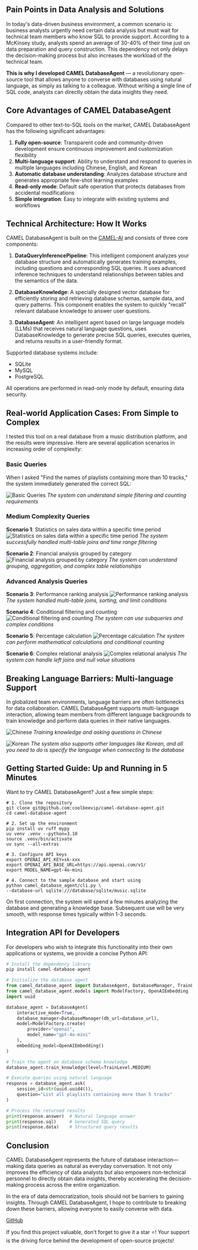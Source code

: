 ## Pain Points in Data Analysis and Solutions

In today's data-driven business environment, a common scenario is: business analysts urgently need certain data analysis but must wait for technical team members who know SQL to provide support. According to a McKinsey study, analysts spend an average of 30-40% of their time just on data preparation and query construction. This dependency not only delays the decision-making process but also increases the workload of the technical team.

**This is why I developed CAMEL DatabaseAgent** — a revolutionary open-source tool that allows anyone to converse with databases using natural language, as simply as talking to a colleague. Without writing a single line of SQL code, analysts can directly obtain the data insights they need.

## Core Advantages of CAMEL DatabaseAgent

Compared to other text-to-SQL tools on the market, CAMEL DatabaseAgent has the following significant advantages:

1. **Fully open-source**: Transparent code and community-driven development ensure continuous improvement and customization flexibility
2. **Multi-language support**: Ability to understand and respond to queries in multiple languages including Chinese, English, and Korean
3. **Automatic database understanding**: Analyzes database structure and generates appropriate few-shot learning examples
4. **Read-only mode**: Default safe operation that protects databases from accidental modifications
5. **Simple integration**: Easy to integrate with existing systems and workflows

## Technical Architecture: How It Works

CAMEL DatabaseAgent is built on the [CAMEL-AI](https://github.com/camel-ai/camel) and consists of three core components:

1. **DataQueryInferencePipeline**: This intelligent component analyzes your database structure and automatically generates training examples, including questions and corresponding SQL queries. It uses advanced inference techniques to understand relationships between tables and the semantics of the data.

2. **DatabaseKnowledge**: A specially designed vector database for efficiently storing and retrieving database schemas, sample data, and query patterns. This component enables the system to quickly "recall" relevant database knowledge to answer user questions.

3. **DatabaseAgent**: An intelligent agent based on large language models (LLMs) that receives natural language questions, uses DatabaseKnowledge to generate precise SQL queries, executes queries, and returns results in a user-friendly format.

Supported database systems include:
- SQLite
- MySQL
- PostgreSQL

All operations are performed in read-only mode by default, ensuring data security.

## Real-world Application Cases: From Simple to Complex

I tested this tool on a real database from a music distribution platform, and the results were impressive. Here are several application scenarios in increasing order of complexity:

### Basic Queries
When I asked "Find the names of playlists containing more than 10 tracks," the system immediately generated the correct SQL:


![Basic Queries](https://dev-to-uploads.s3.amazonaws.com/uploads/articles/p59967pz7aa1s5zfwy5l.png)
*The system can understand simple filtering and counting requirements*

### Medium Complexity Queries
**Scenario 1**: Statistics on sales data within a specific time period
![Statistics on sales data within a specific time period](https://dev-to-uploads.s3.amazonaws.com/uploads/articles/euwl7x1vsguxb261q6jp.png)
*The system successfully handled multi-table joins and time range filtering*

**Scenario 2**: Financial analysis grouped by category
![Financial analysis grouped by category](https://dev-to-uploads.s3.amazonaws.com/uploads/articles/xqszsb3f3iz8sz2x0y9l.png)
*The system can understand grouping, aggregation, and complex table relationships*

### Advanced Analysis Queries
**Scenario 3**: Performance ranking analysis
![Performance ranking analysis](https://dev-to-uploads.s3.amazonaws.com/uploads/articles/rqnoz17bfj4i8hlmd9h5.png)
*The system handled multi-table joins, sorting, and limit conditions*

**Scenario 4**: Conditional filtering and counting
![Conditional filtering and counting](https://dev-to-uploads.s3.amazonaws.com/uploads/articles/9njyfdoqbo6vqptwlfwh.png)
*The system can use subqueries and complex conditions*

**Scenario 5**: Percentage calculation
![Percentage calculation](https://dev-to-uploads.s3.amazonaws.com/uploads/articles/2sixx8svti4cna9fiame.png)
*The system can perform mathematical calculations and conditional counting*

**Scenario 6**: Complex relational analysis
![Complex relational analysis](https://dev-to-uploads.s3.amazonaws.com/uploads/articles/hbt974z5gjkc7ytt33xi.png)
*The system can handle left joins and null value situations*

## Breaking Language Barriers: Multi-language Support

In globalized team environments, language barriers are often bottlenecks for data collaboration. CAMEL DatabaseAgent supports multi-language interaction, allowing team members from different language backgrounds to train knowledge and perform data queries in their native languages.

![Chinese](https://dev-to-uploads.s3.amazonaws.com/uploads/articles/ud9hu1y88lxhaom0njuq.png)
*Training knowledge and asking questions in Chinese*

![Korean](https://dev-to-uploads.s3.amazonaws.com/uploads/articles/oy86w2j11aby26duxfts.png)
*The system also supports other languages like Korean, and all you need to do is specify the language when connecting to the database*

## Getting Started Guide: Up and Running in 5 Minutes

Want to try CAMEL DatabaseAgent? Just a few simple steps:

```shell
# 1. Clone the repository
git clone git@github.com:coolbeevip/camel-database-agent.git
cd camel-database-agent

# 2. Set up the environment
pip install uv ruff mypy
uv venv .venv --python=3.10
source .venv/bin/activate
uv sync --all-extras

# 3. Configure API keys
export OPENAI_API_KEY=sk-xxx
export OPENAI_API_BASE_URL=https://api.openai.com/v1/
export MODEL_NAME=gpt-4o-mini

# 4. Connect to the sample database and start using
python camel_database_agent/cli.py \
--database-url sqlite:///database/sqlite/music.sqlite
```

On first connection, the system will spend a few minutes analyzing the database and generating a knowledge base. Subsequent use will be very smooth, with response times typically within 1-3 seconds.

## Integration API for Developers

For developers who wish to integrate this functionality into their own applications or systems, we provide a concise Python API:

```python
# Install the dependency library
pip install camel-database-agent

# Initialize the database agent
from camel_database_agent import DatabaseAgent, DatabaseManager, TrainLevel
from camel_database_agent.models import ModelFactory, OpenAIEmbedding
import uuid

database_agent = DatabaseAgent(
    interactive_mode=True,
    database_manager=DatabaseManager(db_url=database_url),
    model=ModelFactory.create(
        provider="openai",
        model_name="gpt-4o-mini"
    ),
    embedding_model=OpenAIEmbedding()
)

# Train the agent on database schema knowledge
database_agent.train_knowledge(level=TrainLevel.MEDIUM)

# Execute queries using natural language
response = database_agent.ask(
    session_id=str(uuid.uuid4()),
    question="List all playlists containing more than 5 tracks"
)

# Process the returned results
print(response.answer)  # Natural language answer
print(response.sql)     # Generated SQL query
print(response.data)    # Structured query results
```

## Conclusion

CAMEL DatabaseAgent represents the future of database interaction—making data queries as natural as everyday conversation. It not only improves the efficiency of data analysts but also empowers non-technical personnel to directly obtain data insights, thereby accelerating the decision-making process across the entire organization.

In the era of data democratization, tools should not be barriers to gaining insights. Through CAMEL DatabaseAgent, I hope to contribute to breaking down these barriers, allowing everyone to easily converse with data.

[GitHub](https://github.com/coolbeevip/camel-database-agent)

If you find this project valuable, don't forget to give it a star ⭐! Your support is the driving force behind the development of open-source projects!